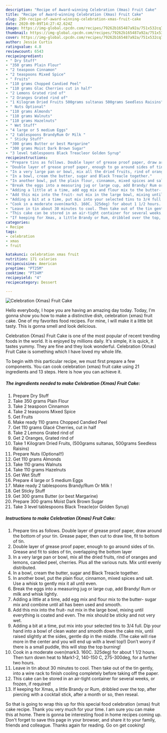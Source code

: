```yaml
---
description: "Recipe of Award-winning Celebration (Xmas) Fruit Cake"
title: "Recipe of Award-winning Celebration (Xmas) Fruit Cake"
slug: 299-recipe-of-award-winning-celebration-xmas-fruit-cake
date: 2020-09-09T14:27:42.624Z
image: https://img-global.cpcdn.com/recipes/79262b165487a92a/751x532cq70/celebration-xmas-fruit-cake-recipe-main-photo.jpg
thumbnail: https://img-global.cpcdn.com/recipes/79262b165487a92a/751x532cq70/celebration-xmas-fruit-cake-recipe-main-photo.jpg
cover: https://img-global.cpcdn.com/recipes/79262b165487a92a/751x532cq70/celebration-xmas-fruit-cake-recipe-main-photo.jpg
author: Jessie Curtis
ratingvalue: 4.8
reviewcount: 6543
recipeingredient:
- " Dry Stuff"
- "350 grams Plain Flour"
- "2 teaspoon Cinnamon"
- "2 teaspoons Mixed Spice"
- " Fruits"
- "110 grams Chopped Candied Peel"
- "110 grams Glac Cherries cut in half"
- "2 Lemons Grated rind of"
- "2 Oranges Grated rind of"
- "1 Kilogram Dried Fruits 500grams sultanas 500grams Seedless Raisins"
- " Nuts Optional"
- "110 grams Almonds"
- "110 grams Walnuts"
- "110 grams Hazelnuts"
- " Wet Stuff"
- "4 large or 5 medium Eggs"
- "2 tablespoons BrandyRum Or Milk "
- " Sticky Stuff"
- "300 grams Butter or best Margarine"
- "300 grams Moist Dark Brown Sugar"
- "3 level tablespoons Black Treacleor Golden Syrup"
recipeinstructions:
- "Prepare tins as follows. Double layer of grease proof paper, draw around the bottom of your tin. Grease paper, then cut to draw line, fit to bottom of tin."
- "Double layer of grease proof paper, enough to go around sides of tin. Grease and fit to sides of tin, overlapping the bottom layer"
- "In a very large pan or bowl, mix all the dried fruits, rind of oranges and lemons, candied peel, cherries. Plus all the various nuts. Mix until evenly distributed."
- "In a bowl, cream the butter, sugar and Black Treacle together."
- "In another bowl, put the plain flour, cinnamon, mixed spices and salt. Use a whisk to gently mix it all until even."
- "Break the eggs into a measuring jug or large cup, add Brandy/ Rum or milk and whisk lightly."
- "Adding a little at a time, add egg mix and flour mix to the butter- sugar mix and combine until all has been used and smooth."
- "Add this mix into the fruit- nut mix in the large bowl, mixing until everything is coated and even. The mix should be sticky and not very wet."
- "Adding a bit at a time, put mix into your selected tins to 3/4 full. Dip your hand into a bowl of clean water and smooth down the cake mix, until raised slightly at the sides, gentle dip in the middle. (The cake will rise more in the center and you will end up with a level top!) Don’t worry if there is a small puddle, this will stop the top burning!"
- "Cook in a moderate oven(mark3. 160C. 325deg) for about 1 1/2 hours. Then turn down heat to Mark1-2, 140-150 C, 275-300deg, for a further two hours."
- "Leave in tin about 30 minutes to cool. Then take out of the tin gently, into a wire rack to finish cooling completely before taking off the paper."
- "This cake can be stored in an air-tight container for several weeks, or frozen, if required!"
- "If keeping for Xmas, a little Brandy or Rum, dribbled over the top, after piercing with a cocktail stick, after a month or so, then reseal."
categories:
- Recipe
tags:
- celebration
- xmas
- fruit

katakunci: celebration xmas fruit 
nutrition: 171 calories
recipecuisine: American
preptime: "PT25M"
cooktime: "PT34M"
recipeyield: "4"
recipecategory: Dessert

---
```



![Celebration (Xmas) Fruit Cake](https://img-global.cpcdn.com/recipes/79262b165487a92a/751x532cq70/celebration-xmas-fruit-cake-recipe-main-photo.jpg)

Hello everybody, I hope you are having an amazing day today. Today, I'm gonna show you how to make a distinctive dish, celebration (xmas) fruit cake. One of my favorites food recipes. For mine, I will make it a little bit tasty. This is gonna smell and look delicious.



Celebration (Xmas) Fruit Cake is one of the most popular of recent trending foods in the world. It is enjoyed by millions daily. It's simple, it is quick, it tastes yummy. They are fine and they look wonderful. Celebration (Xmas) Fruit Cake is something which I have loved my whole life.


To begin with this particular recipe, we must first prepare a few components. You can cook celebration (xmas) fruit cake using 21 ingredients and 13 steps. Here is how you can achieve it.

<!--inarticleads1-->

##### The ingredients needed to make Celebration (Xmas) Fruit Cake:

1. Prepare  Dry Stuff
1. Take 350 grams Plain Flour
1. Take 2 teaspoon Cinnamon
1. Take 2 teaspoons Mixed Spice
1. Get  Fruits
1. Make ready 110 grams Chopped Candied Peel
1. Get 110 grams Glacé Cherries, cut in half
1. Take 2 Lemons Grated rind of
1. Get 2 Oranges, Grated rind of
1. Take 1 Kilogram Dried Fruits, (500grams sultanas, 500grams Seedless Raisins)
1. Prepare  Nuts (Optional!!)
1. Get 110 grams Almonds
1. Take 110 grams Walnuts
1. Take 110 grams Hazelnuts
1. Get  Wet Stuff
1. Prepare 4 large or 5 medium Eggs
1. Make ready 2 tablespoons Brandy/Rum Or Milk !
1. Get  Sticky Stuff
1. Get 300 grams Butter (or best Margarine)
1. Prepare 300 grams Moist Dark Brown Sugar
1. Take 3 level tablespoons Black Treacle(or Golden Syrup)




<!--inarticleads2-->

##### Instructions to make Celebration (Xmas) Fruit Cake:

1. Prepare tins as follows. Double layer of grease proof paper, draw around the bottom of your tin. Grease paper, then cut to draw line, fit to bottom of tin.
1. Double layer of grease proof paper, enough to go around sides of tin. Grease and fit to sides of tin, overlapping the bottom layer
1. In a very large pan or bowl, mix all the dried fruits, rind of oranges and lemons, candied peel, cherries. Plus all the various nuts. Mix until evenly distributed.
1. In a bowl, cream the butter, sugar and Black Treacle together.
1. In another bowl, put the plain flour, cinnamon, mixed spices and salt. Use a whisk to gently mix it all until even.
1. Break the eggs into a measuring jug or large cup, add Brandy/ Rum or milk and whisk lightly.
1. Adding a little at a time, add egg mix and flour mix to the butter- sugar mix and combine until all has been used and smooth.
1. Add this mix into the fruit- nut mix in the large bowl, mixing until everything is coated and even. The mix should be sticky and not very wet.
1. Adding a bit at a time, put mix into your selected tins to 3/4 full. Dip your hand into a bowl of clean water and smooth down the cake mix, until raised slightly at the sides, gentle dip in the middle. (The cake will rise more in the center and you will end up with a level top!) Don’t worry if there is a small puddle, this will stop the top burning!
1. Cook in a moderate oven(mark3. 160C. 325deg) for about 1 1/2 hours. Then turn down heat to Mark1-2, 140-150 C, 275-300deg, for a further two hours.
1. Leave in tin about 30 minutes to cool. Then take out of the tin gently, into a wire rack to finish cooling completely before taking off the paper.
1. This cake can be stored in an air-tight container for several weeks, or frozen, if required!
1. If keeping for Xmas, a little Brandy or Rum, dribbled over the top, after piercing with a cocktail stick, after a month or so, then reseal.




So that is going to wrap this up for this special food celebration (xmas) fruit cake recipe. Thank you very much for your time. I am sure you can make this at home. There is gonna be interesting food in home recipes coming up. Don't forget to save this page in your browser, and share it to your family, friends and colleague. Thanks again for reading. Go on get cooking!
